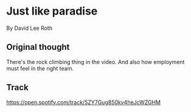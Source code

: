 # Just like paradise

By David Lee Roth

## Original thought

There's the rock climbing thing in the video. And also how employment must feel in the right team.
  
## Track    

https://open.spotify.com/track/5ZY7Gug850kv4heJcWZGHM
